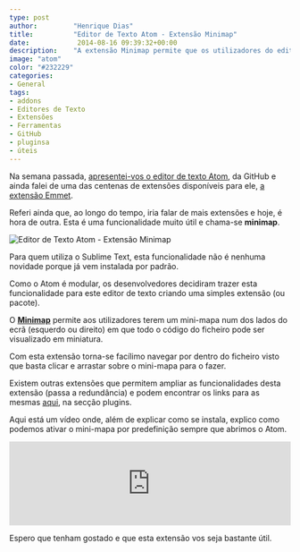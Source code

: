 ```yaml
---
type: post
author:         "Henrique Dias"
title:          "Editor de Texto Atom - Extensão Minimap"
date:            2014-08-16 09:39:32+00:00
description:    "A extensão Minimap permite que os utilizadores do editor de texto Atom tenham um mini-mapa com o código do ficheiro aberto facilitando a navegação no mesmo."
image: "atom"
color: "#232229"
categories:
- General
tags:
- addons
- Editores de Texto
- Extensões
- Ferramentas
- GitHub
- pluginsa
- úteis
---
```


Na semana passada, [apresentei-vos o editor de texto Atom](/general/atom-io-um-excelente-editor-de-texto-da-github/), da GitHub e ainda falei de uma das centenas de extensões disponíveis para ele, [a extensão Emmet](/general/extensao-emmet-para-editor-de-texto-atom/).

Referi ainda que, ao longo do tempo, iria falar de mais extensões e hoje, é hora de outra. Esta é uma funcionalidade muito útil e chama-se **minimap**.

![Editor de Texto Atom - Extensão Minimap](/images/minimap.png)

Para quem utiliza o Sublime Text, esta funcionalidade não é nenhuma novidade porque já vem instalada por padrão.

Como o Atom é modular, os desenvolvedores decidiram trazer esta funcionalidade para este editor de texto criando uma simples extensão (ou pacote).

O [**Minimap**](https://atom.io/packages/minimap) permite aos utilizadores terem um mini-mapa num dos lados do ecrã (esquerdo ou direito) em que todo o código do ficheiro pode ser visualizado em miniatura.

Com esta extensão torna-se facílimo navegar por dentro do ficheiro visto que basta clicar e arrastar sobre o mini-mapa para o fazer.

Existem outras extensões que permitem ampliar as funcionalidades desta extensão (passa a redundância) e podem encontrar os links para as mesmas [aqui](https://atom.io/packages/minimap), na secção plugins.

Aqui está um vídeo onde, além de explicar como se instala, explico como podemos ativar o mini-mapa por predefinição sempre que abrimos o Atom.

<iframe width="100%" height="auto" src="https://www.youtube.com/embed/4xpkHqYFLCg" frameborder="0" allowfullscreen></iframe>

Espero que tenham gostado e que esta extensão vos seja bastante útil.
